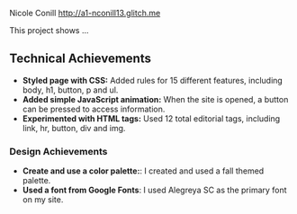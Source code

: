 Nicole Conill
http://a1-nconill13.glitch.me

This project shows ...

## Technical Achievements
- **Styled page with CSS:** Added rules for 15 different features, including body, h1, button, p and ul.
- **Added simple JavaScript animation:** When the site is opened, a button can be pressed to access information.
- **Experimented with HTML tags:** Used 12 total editorial tags, including link, hr, button, div and img.

### Design Achievements
- **Create and use a color palette:**: I created and used a fall themed palette.
- **Used a font from Google Fonts**: I used Alegreya SC as the primary font on my site.


